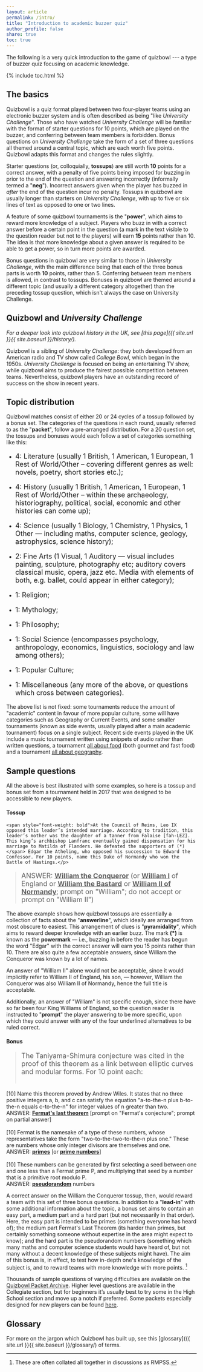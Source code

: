 ```yaml
---
layout: article
permalink: /intro/
title: "Introduction to academic buzzer quiz"
author_profile: false
share: true
toc: true
---
```


The following is a very quick introduction to the game of quizbowl --- a type of buzzer quiz focusing on academic knowledge.

{% include toc.html %}

## The basics

Quizbowl is a quiz format played between two four-player teams using an electronic buzzer system and is often described as being "like *University Challenge*". Those who have watched *University Challenge* will be familiar with the format of starter questions for 10 points, which are played on the buzzer, and conferring between team members is forbidden. Bonus questions on *University Challenge* take the form of a set of three questions all themed around a central topic, which are each worth five points. Quizbowl adapts this format and changes the rules slightly.

Starter questions (or, colloquially, **tossups**) are still worth **10** points for a correct answer, with a penalty of five points being imposed for buzzing in prior to the end of the question and answering incorrectly (informally termed a "**neg**"). Incorrect answers given when the player has buzzed in *after* the end of the question incur no penalty. Tossups in quizbowl are usually longer than starters on *University Challenge*, with up to five or six lines of text as opposed to one or two lines.

A feature of some quizbowl tournaments is the "**power**", which aims to reward more knowledge of a subject. Players who buzz in with a correct answer before a certain point in the question (a mark in the text visible to the question reader but not to the players) will earn **15** points rather than 10. The idea is that more knowledge about a given answer is required to be able to get a power, so in turn more points are awarded.

Bonus questions in quizbowl are very similar to those in *University Challenge*, with the main difference being that each of the three bonus parts is worth **10** points, rather than 5. Conferring between team members is allowed, in contrast to tossups. Bonuses in quizbowl are themed around a different topic (and usually a different category altogether) than the preceding tossup question, which isn't always the case on University Challenge.

## Quizbowl and *University Challenge*

*For a deeper look into quizbowl history in the UK, see [this page]({{ site.url }}{{ site.baseurl }}/history/).*

Quizbowl is a sibling of *University Challenge*: they both developed from an American radio and TV show called *College Bowl*, which began in the 1950s. *University Challenge* is focused on being an entertaining TV show, while quizbowl aims to produce the fairest possible competition between teams. Nevertheless, quizbowl players have an outstanding record of success on the show in recent years.

## Topic distribution

Quizbowl matches consist of either 20 or 24 cycles of a tossup followed by a bonus set. The categories of the questions in each round, usually referred to as the "**packet**", follow a pre-arranged distribution. For a 20 question set, the tossups and bonuses would each follow a set of categories something like this:

* <p style="font-size: 18px">4: Literature (usually 1 British, 1 American, 1 European, 1 Rest of World/Other – covering different genres as well: novels, poetry, short stories etc.);</p>
* <p style="font-size: 18px">4: History (usually 1 British, 1 American, 1 European, 1 Rest of World/Other – within these archaeology, historiography, political, social, economic and other histories can come up);</p>
* <p style="font-size: 18px">4: Science (usually 1 Biology, 1 Chemistry, 1 Physics, 1 Other — including maths, computer science, geology, astrophysics, science history);</p>
* <p style="font-size: 18px">2: Fine Arts (1 Visual, 1 Auditory — visual includes painting, sculpture, photography etc; auditory covers classical music, opera, jazz etc. Media with elements of both, e.g. ballet, could appear in either category);</p>
* <p style="font-size: 18px">1: Religion;</p>
* <p style="font-size: 18px">1: Mythology;</p>
* <p style="font-size: 18px">1: Philosophy;</p>
* <p style="font-size: 18px">1: Social Science (encompasses psychology, anthropology, economics, linguistics, sociology and law among others);</p>
* <p style="font-size: 18px">1: Popular Culture;</p>
* <p style="font-size: 18px">1: Miscellaneous (any more of the above, or questions which cross between categories).</p>
 
[^1]: These are often collated all together in discussions as RMPSS.

The above list is not fixed: some tournaments reduce the amount of "academic" content in favour of more popular culture, some will have categories such as Geography or Current Events, and some smaller tournaments (known as side events, usually played after a main academic tournament) focus on a single subject. Recent side events played in the UK include a music tournament written using snippets of audio rather than written questions, a tournament [all about food](http://trash.quizbowlpackets.com/2067/) (both gourmet and fast food) and a tournament [all about geography](http://collegiate.quizbowlpackets.com/2015/).

## Sample questions

All the above is best illustrated with some examples, so here is a tossup and bonus set from a tournament held in 2017 that was designed to be accessible to new players.

#### Tossup

> <p style="font-size: 18px">
	<span style="font-weight: bold">At the Council of Reims, Leo IX opposed this leader’s intended marriage. According to tradition, this leader’s mother was the daughter of a tanner from Falaise [fah-LEZ]. This king’s archbishop Lanfranc eventually gained dispensation for his marriage to Matilda of Flanders. He defeated the supporters of (*)</span> Edgar the Atheling, who opposed his succession to Edward the Confessor. For 10 points, name this Duke of Normandy who won the Battle of Hastings.</p>
> <p style="font-size: 18px">ANSWER: <span style="font-weight: bold; text-decoration: underline;">William the Conqueror</span> (or <span style="font-weight: bold; text-decoration: underline;">William I</span> of England or <span style="font-weight: bold; text-decoration: underline;">William the Bastard</span> or <span style="font-weight: bold; text-decoration: underline;">William II of Normandy</span>; prompt on "William"; do not accept or prompt on "William II")</p>  

The above example shows how quizbowl tossups are essentially a collection of facts about the "**answerline**", which ideally are arranged from most obscure to easiest. This arrangement of clues is "**pyramidality**", which aims to reward deeper knowledge with an earlier buzz. The mark **(\*)** is known as the **powermark** — i.e., buzzing in before the reader has begun the word "Edgar" with the correct answer will earn you 15 points rather than 10. There are also quite a few acceptable answers, since William the Conqueror was known by a lot of names.

An answer of "William II" alone would not be acceptable, since it would implicitly refer to William II of England, his son, — however, William the Conqueror was also William II of Normandy, hence the full title is acceptable.

Additionally, an answer of "William" is not specific enough, since there have so far been four King Williams of England, so the question reader is instructed to "**prompt**" the player answering to be more specific, upon which they could answer with any of the four underlined alternatives to be ruled correct.

#### Bonus

> <p style="font-size: 18px">The Taniyama-Shimura conjecture was cited in the proof of this theorem as a link between elliptic curves and modular forms. For 10 point each: <br /> <br />
[10] Name this theorem proved by Andrew Wiles. It states that no three positive integers a, b, and c can satisfy the equation "a-to-the-n plus b-to-the-n equals c-to-the-n" for integer values of n greater than two. <br />
ANSWER: <span style="font-weight: bold; text-decoration: underline;">Fermat's last theorem</span> [prompt on "Fermat's conjecture"; prompt on partial answer] <br /> <br />
[10] Fermat is the namesake of a type of these numbers, whose representatives take the form "two-to-the-two-to-the-n plus one." These are numbers whose only integer divisors are themselves and one. <br />
ANSWER: <span style="font-weight: bold; text-decoration: underline;">primes</span> [or <span style="font-weight: bold; text-decoration: underline;">prime numbers</span>] <br /> <br />
[10] These numbers can be generated by first selecting a seed between one and one less than a Fermat prime P, and multiplying that seed by a number that is a primitive root modulo P. <br />
ANSWER: <span style="font-weight: bold; text-decoration: underline;">pseudorandom</span> numbers

A correct answer on the William the Conqueror tossup, then, would reward a team with this set of three bonus questions. In addition to a "**lead-in**" with some additional information about the topic, a bonus set aims to contain an easy part, a medium part and a hard part (but not necessarily in that order). Here, the easy part is intended to be primes (something everyone has heard of); the medium part Fermat's Last Theorem (its harder than primes, but certainly something someone without expertise in the area might expect to know); and the hard part is the pseudorandom numbers (something which many maths and computer science students would have heard of, but not many without a decent knowledge of these subjects might have). The aim of this bonus is, in effect, to test how in-depth one's knowledge of the subject is, and to reward teams with more knowledge with more points. [^1]

[^1]: The tossup and the bonus in this example have been adapted from, respectively, [2017 Ladue Invitational Spring Tournament](http://quizbowlpackets.com/1978/) and [2014 BELLOCO](http://quizbowlpackets.com/651/).

Thousands of sample questions of varying difficulties are available on the [Quizbowl Packet Archive](http://www.quizbowlpackets.com). Higher level questions are available in the Collegiate section, but for beginners it’s usually best to try some in the High School section and move up a notch if preferred. Some packets especially designed for new players can be found [here](http://www.hsquizbowl.org/db/questionsets/search/?name=SCOP%20Novice&hs=1&archived=y).

## Glossary

For more on the jargon which Quizbowl has built up, see this [glossary]({{ site.url }}{{ site.baseurl }}/glossary/) of terms.
